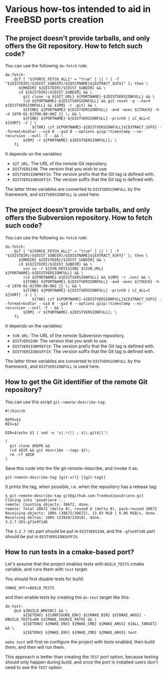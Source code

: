 # Various how-tos intended to aid in FreeBSD ports creation

## The project doesn't provide tarballs, and only offers the Git repository. How to fetch such code?

You can use the following ```do-fetch``` rule:

```
do-fetch:
	@if [ "${FORCE_FETCH_ALL}" = "true" ] || ! [ -f "${DISTDIR}/${DIST_SUBDIR}/${DISTNAME}${EXTRACT_SUFX}" ]; then \
	  ${MKDIR} ${DISTDIR}/${DIST_SUBDIR} && \
	  cd ${DISTDIR}/${DIST_SUBDIR} && \
	    git clone -q ${GIT_URL} ${PORTNAME}-${DISTVERSIONFULL} && \
	    (cd ${PORTNAME}-${DISTVERSIONFULL} && git reset -q --hard ${DISTVERSIONFULL} && ${RM} -r .git) && \
	    ${FIND} ${PORTNAME}-${DISTVERSIONFULL} -and -exec ${TOUCH} -h -d 1970-01-01T00:00:00Z {} \; && \
	    ${FIND} ${PORTNAME}-${DISTVERSIONFULL} -print0 | LC_ALL=C ${SORT} -z | \
	        ${TAR} czf ${PORTNAME}-${DISTVERSIONFULL}${EXTRACT_SUFX} --format=bsdtar --uid 0 --gid 0 --options gzip:!timestamp --no-recursion --null -T - && \
	    ${RM} -r ${PORTNAME}-${DISTVERSIONFULL}; \
	fi
```

It depends on the variables:
* ```GIT_URL```: The URL of the remote Git repository.
* ```DISTVERSION```: The version that you wish to use.
* ```DISTVERSIONPREFIX```: The version prefix that the Git tag is defined with.
* ```DISTVERSIONSUFFIX```: The version suffix that the Git tag is defined with.

The latter three variables are converted to ```DISTVERSIONFULL``` by the framework, and ```DISTVERSIONFULL``` is used here.


## The project doesn't provide tarballs, and only offers the Subversion repository. How to fetch such code?

You can use the following ```do-fetch``` rule:

```
do-fetch:
	@if [ "${FORCE_FETCH_ALL}" = "true" ] || ! [ -f "${DISTDIR}/${DIST_SUBDIR}/${DISTNAME}${EXTRACT_SUFX}" ]; then \
	  ${MKDIR} ${DISTDIR}/${DIST_SUBDIR} && \
	  cd ${DISTDIR}/${DIST_SUBDIR} && \
	    svn co -r ${SVN_REVISION} ${SVN_URL} ${PORTNAME}-${DISTVERSIONFULL} && \
	    (cd ${PORTNAME}-${DISTVERSIONFULL} && ${RM} -r .svn) && \
	    ${FIND} ${PORTNAME}-${DISTVERSIONFULL} -and -exec ${TOUCH} -h -d 1970-01-01T00:00:00Z {} \; && \
	    ${FIND} ${PORTNAME}-${DISTVERSIONFULL} -print0 | LC_ALL=C ${SORT} -z | \
	        ${TAR} czf ${PORTNAME}-${DISTVERSIONFULL}${EXTRACT_SUFX} --format=bsdtar --uid 0 --gid 0 --options gzip:!timestamp --no-recursion --null -T - && \
	    ${RM} -r ${PORTNAME}-${DISTVERSIONFULL}; \
	fi
```

It depends on the variables:
* ```SVN_URL```: The URL of the remote Subversion repository.
* ```DISTVERSION```: The version that you wish to use.
* ```DISTVERSIONPREFIX```: The version prefix that the Git tag is defined with.
* ```DISTVERSIONSUFFIX```: The version suffix that the Git tag is defined with.

The latter three variables are converted to ```DISTVERSIONFULL``` by the framework, and ```DISTVERSIONFULL``` is used here.


## How to get the Git identifier of the remote Git repository?

You can use this script ```git-remote-describe-tag```:
```
#!/bin/sh

REPO=$1
REV=$2

DIR=$(echo $1 | sed -e 's|.*/|| ; s|\.git$||')

(
  git clone $REPO &&
  (cd $DIR && git describe --tags $2);
  rm -rf $DIR
)
```

Save this code into the file git-remote-describe, and invoke it as:
```
git-remote-describe-tag {git-url} [{git-tag}]
```

It prints the tag, when possible, i.e. when the repository has a release tag:
```
$ git-remote-describe-tag git@github.com:freebsd/poudriere.git
Cloning into 'poudriere'...
remote: Counting objects: 38672, done.
remote: Total 38672 (delta 0), reused 0 (delta 0), pack-reused 38672
Receiving objects: 100% (38672/38672), 13.03 MiB | 6.06 MiB/s, done.
Resolving deltas: 100% (23910/23910), done.
3.2.7-391-gf1e9f1d6
```

The ```3.2.7-391``` part should be put in ```DISTVERSION```, and the ```-gf1e9f1d6``` part should be put in ```DISTVERSIONSUFFIX```.

## How to run tests in a cmake-based port?

Let's assume that the project enables tests with ```BUILD_TESTS``` cmake variable, and runs them with ```test``` target.

You should first disable tests for build:
```
CMAKE_OFF+=BUILD_TESTS
```
and then enable tests by creating the ```do-test``` target like this:
```
do-test:
	@cd ${BUILD_WRKSRC} && \
		${SETENV} ${CONFIGURE_ENV} ${CMAKE_BIN} ${CMAKE_ARGS} -DBUILD_TESTS=ON ${CMAKE_SOURCE_PATH} && \
		${SETENV} ${MAKE_ENV} ${MAKE_CMD} ${MAKE_ARGS} ${ALL_TARGET} && \
		${SETENV} ${MAKE_ENV} ${MAKE_CMD} ${MAKE_ARGS} test
```
```make test``` will first re-configure the project with tests enabled, then build them, and then will run them.

This approach is better than creating the ```TEST``` port option, because testing should only happen during build,
and once the port is installed users don't need to see the ```TEST``` option.

